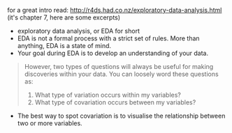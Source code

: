 for a great intro read: http://r4ds.had.co.nz/exploratory-data-analysis.html  (it's chapter 7, here are some excerpts)

* exploratory data analysis, or EDA for short
* EDA is not a formal process with a strict set of rules. More than anything, EDA is a state of mind.
* Your goal during EDA is to develop an understanding of your data.
> However, two types of questions will always be useful for making discoveries within your data. You can loosely word these questions as:
>1. What type of variation occurs within my variables?
>2. What type of covariation occurs between my variables?

* The best way to spot covariation is to visualise the relationship between two or more variables.
